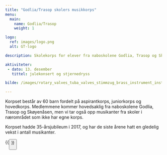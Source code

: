 ```yaml
---
title: "Godlia/Trasop skolers musikkorps"
menu:
  main:
    name: Godlia/Trasop
    weight: 1

logo:
  ref: images/logo.png
  alt: GT-logo

description: Skolekorps for elever fra naboskolene Godlia, Trasop og Skøyenåsen.

aktiviteter:
 - dato: 13. desember
   tittel: julekonsert og stjernedryss

bilde: /images/rotary_valves_tuba_valves_stimmzug_brass_instrument_instrument_gloss_gold-1335416.jpg

---
```


Korpset består av 60 barn fordelt på aspirantkorps, juniorkorps og hovedkorps. Medlemmene kommer hovedsaklig fra naboskolene Godlia, Trasop og Skøyenåsen, men vi tar også opp musikanter fra skoler i nærområdet som ikke har egne korps.

Korpset hadde 35-årsjubileum i 2017, og har de siste årene hatt en gledelig vekst i antall musikanter.

{{<button link="bli_medlem" tekst="Bli medlem" >}}
